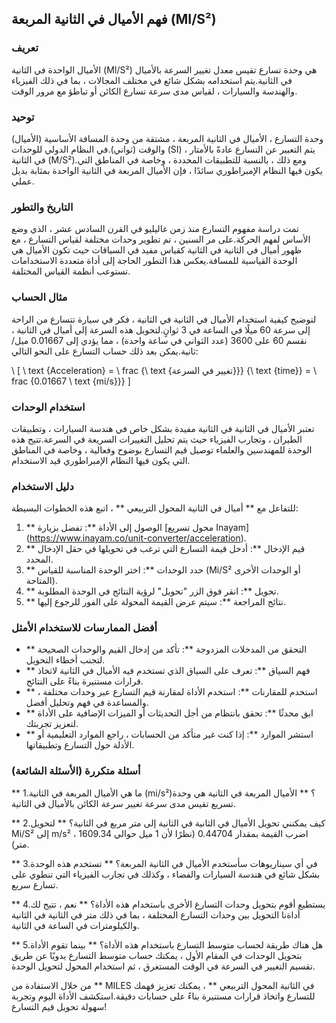 ## فهم الأميال في الثانية المربعة (MI/S²)

### تعريف
الأميال الواحدة في الثانية (MI/S²) هي وحدة تسارع تقيس معدل تغيير السرعة بالأميال في الثانية.يتم استخدامه بشكل شائع في مختلف المجالات ، بما في ذلك الفيزياء والهندسة والسيارات ، لقياس مدى سرعة تسارع الكائن أو تباطؤ مع مرور الوقت.

### توحيد
وحدة التسارع ، الأميال في الثانية المربعة ، مشتقة من وحدة المسافة الأساسية (الأميال) والوقت (ثواني).في النظام الدولي للوحدات (SI) ، يتم التعبير عن التسارع عادةً بالأمتار في الثانية (M/S²).ومع ذلك ، بالنسبة للتطبيقات المحددة ، وخاصة في المناطق التي يكون فيها النظام الإمبراطوري سائدًا ، فإن الأميال المربعة في الثانية الواحدة بمثابة بديل عملي.

### التاريخ والتطور
تمت دراسة مفهوم التسارع منذ زمن غاليليو في القرن السادس عشر ، الذي وضع الأساس لفهم الحركة.على مر السنين ، تم تطوير وحدات مختلفة لقياس التسارع ، مع ظهور أميال في الثانية في الثانية كقياس مفيد في السياقات حيث تكون الأميال هي الوحدة القياسية للمسافة.يعكس هذا التطور الحاجة إلى أداة متعددة الاستخدامات تستوعب أنظمة القياس المختلفة.

### مثال الحساب
لتوضيح كيفية استخدام الأميال في الثانية في الثانية ، فكر في سيارة تتسارع من الراحة إلى سرعة 60 ميلًا في الساعة في 3 ثوانٍ.لتحويل هذه السرعة إلى أميال في الثانية ، نقسم 60 على 3600 (عدد الثواني في ساعة واحدة) ، مما يؤدي إلى 0.01667 ميل/ثانية.يمكن بعد ذلك حساب التسارع على النحو التالي:

\ [
\ text {Acceleration} = \ frac {\ text {تغيير في السرعة}}} {\ text {time}} = \ frac {0.01667 \ text {mi/s}}}
\]

### استخدام الوحدات
تعتبر الأميال في الثانية في الثانية مفيدة بشكل خاص في هندسة السيارات ، وتطبيقات الطيران ، وتجارب الفيزياء حيث يتم تحليل التغييرات السريعة في السرعة.تتيح هذه الوحدة للمهندسين والعلماء توصيل قيم التسارع بوضوح وفعالية ، وخاصة في المناطق التي يكون فيها النظام الإمبراطوري قيد الاستخدام.

### دليل الاستخدام
للتفاعل مع ** أميال في الثانية المحول التربيعي ** ، اتبع هذه الخطوات البسيطة:

1. ** الوصول إلى الأداة **: تفضل بزيارة [محول تسريع Inayam] (https://www.inayam.co/unit-converter/acceleration).
2. ** قيم الإدخال **: أدخل قيمة التسارع التي ترغب في تحويلها في حقل الإدخال المحدد.
3. ** حدد الوحدات **: اختر الوحدة المناسبة للقياس (Mi/S² أو الوحدات الأخرى المتاحة).
4. ** تحويل **: انقر فوق الزر "تحويل" لرؤية النتائج في الوحدة المطلوبة.
5. ** نتائج المراجعة **: سيتم عرض القيمة المحولة على الفور للرجوع إليها.

### أفضل الممارسات للاستخدام الأمثل
- ** التحقق من المدخلات المزدوجة **: تأكد من إدخال القيم والوحدات الصحيحة لتجنب أخطاء التحويل.
- ** فهم السياق **: تعرف على السياق الذي تستخدم فيه الأميال في الثانية لاتخاذ قرارات مستنيرة بناءً على النتائج.
- ** استخدم للمقارنات **: استخدم الأداة لمقارنة قيم التسارع عبر وحدات مختلفة ، والمساعدة في فهم وتحليل أفضل.
- ** ابق محدثًا **: تحقق بانتظام من أجل التحديثات أو الميزات الإضافية على الأداة لتعزيز تجربتك.
- ** استشر الموارد **: إذا كنت غير متأكد من الحسابات ، راجع الموارد التعليمية أو الأدلة حول التسارع وتطبيقاتها.

### أسئلة متكررة (الأسئلة الشائعة)

** 1.ما هي الأميال المربعة في الثانية (mi/s²)؟ **
الأميال المربعة في الثانية هي وحدة تسريع تقيس مدى سرعة تغيير سرعة الكائن بالأميال في الثانية.

** 2.كيف يمكنني تحويل الأميال في الثانية في الثانية إلى متر مربع في الثانية؟ **
لتحويل Mi/S² إلى m/s² ، اضرب القيمة بمقدار 0.44704 (نظرًا لأن 1 ميل حوالي 1609.34 متر).

** 3.في أي سيناريوهات سأستخدم الأميال في الثانية المربعة؟ **
تستخدم هذه الوحدة بشكل شائع في هندسة السيارات والفضاء ، وكذلك في تجارب الفيزياء التي تنطوي على تسارع سريع.

** 4.يستطيع أقوم بتحويل وحدات التسارع الأخرى باستخدام هذه الأداة؟ **
نعم ، تتيح لك أداةنا التحويل بين وحدات التسارع المختلفة ، بما في ذلك متر في الثانية في الثانية والكيلومترات في الساعة في الثانية.

** 5.هل هناك طريقة لحساب متوسط ​​التسارع باستخدام هذه الأداة؟ **
بينما تقوم الأداة بتحويل الوحدات في المقام الأول ، يمكنك حساب متوسط ​​التسارع يدويًا عن طريق تقسيم التغيير في السرعة في الوقت المستغرق ، ثم استخدام المحول لتحويل الوحدة.

من خلال الاستفادة من ** MILES في الثانية المحول التربيعي ** ، يمكنك تعزيز فهمك للتسارع واتخاذ قرارات مستنيرة بناءً على حسابات دقيقة.استكشف الأداة اليوم وتجربة سهولة تحويل قيم التسارع!